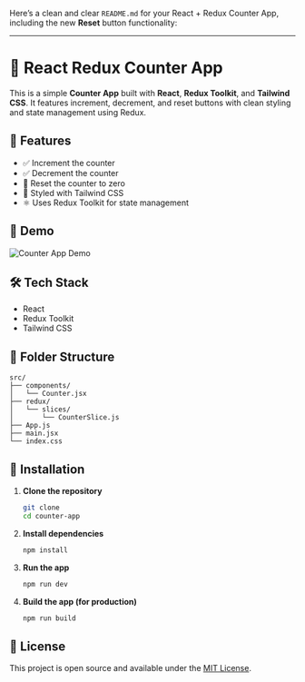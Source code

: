 Here’s a clean and clear `README.md` for your React + Redux Counter App, including the new **Reset** button functionality:

---

# 🧮 React Redux Counter App

This is a simple **Counter App** built with **React**, **Redux Toolkit**, and **Tailwind CSS**. It features increment, decrement, and reset buttons with clean styling and state management using Redux.

## 🚀 Features

* ✅ Increment the counter
* ✅ Decrement the counter
* 🔁 Reset the counter to zero
* 🎨 Styled with Tailwind CSS
* ⚛️ Uses Redux Toolkit for state management

## 📸 Demo

![Counter App Demo](https://via.placeholder.com/600x300.png?text=Counter+App+Demo)

## 🛠️ Tech Stack

* React
* Redux Toolkit
* Tailwind CSS

## 📁 Folder Structure

```
src/
├── components/
│   └── Counter.jsx
├── redux/
│   └── slices/
│       └── CounterSlice.js
├── App.js
├── main.jsx
└── index.css
```

## 🔧 Installation

1. **Clone the repository**

   ```bash
   git clone 
   cd counter-app
   ```

2. **Install dependencies**

   ```bash
   npm install
   ```

3. **Run the app**

   ```bash
   npm run dev
   ```

4. **Build the app (for production)**

   ```bash
   npm run build
   ```

## 🧾 License

This project is open source and available under the [MIT License](LICENSE).